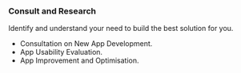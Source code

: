 <span class="icon fa-car"></span>

### Consult and Research

Identify and understand your need to build the best solution for you.

- Consultation on New App Development.
- App Usability Evaluation.
- App Improvement and Optimisation.
